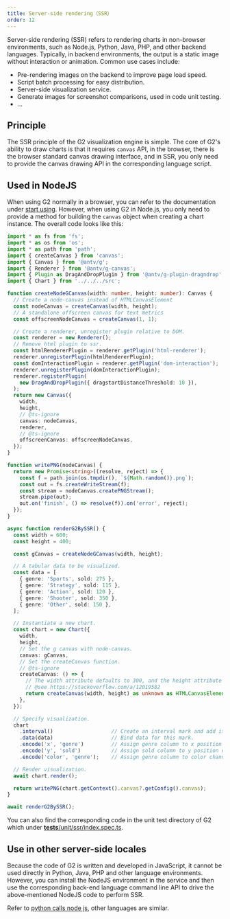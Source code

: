 ```yaml
---
title: Server-side rendering（SSR）
order: 12
---
```


Server-side rendering (SSR) refers to rendering charts in non-browser environments, such as Node.js, Python, Java, PHP, and other backend languages. Typically, in backend environments, the output is a static image without interaction or animation. Common use cases include:

* Pre-rendering images on the backend to improve page load speed.
* Script batch processing for easy distribution.
* Server-side visualization service.
* Generate images for screenshot comparisons, used in code unit testing.
* ...

## Principle

The SSR principle of the G2 visualization engine is simple. The core of G2's ability to draw charts is that it requires `canvas` API, in the browser, there is the browser standard canvas drawing interface, and in SSR, you only need to provide the canvas drawing API in the corresponding language script.

## Used in NodeJS

When using G2 normally in a browser, you can refer to the documentation under [start using](/manual/introduction/getting-started). However, when using G2 in Node.js, you only need to provide a method for building the `canvas` object when creating a chart instance. The overall code looks like this:

```ts
import * as fs from 'fs';
import * as os from 'os';
import * as path from 'path';
import { createCanvas } from 'canvas';
import { Canvas } from '@antv/g';
import { Renderer } from '@antv/g-canvas';
import { Plugin as DragAndDropPlugin } from '@antv/g-plugin-dragndrop';
import { Chart } from '../../../src';

function createNodeGCanvas(width: number, height: number): Canvas {
  // Create a node-canvas instead of HTMLCanvasElement
  const nodeCanvas = createCanvas(width, height);
  // A standalone offscreen canvas for text metrics
  const offscreenNodeCanvas = createCanvas(1, 1);

  // Create a renderer, unregister plugin relative to DOM.
  const renderer = new Renderer();
  // Remove html plugin to ssr.
  const htmlRendererPlugin = renderer.getPlugin('html-renderer');
  renderer.unregisterPlugin(htmlRendererPlugin);
  const domInteractionPlugin = renderer.getPlugin('dom-interaction');
  renderer.unregisterPlugin(domInteractionPlugin);
  renderer.registerPlugin(
    new DragAndDropPlugin({ dragstartDistanceThreshold: 10 }),
  );
  return new Canvas({
    width,
    height,
    // @ts-ignore
    canvas: nodeCanvas,
    renderer,
    // @ts-ignore
    offscreenCanvas: offscreenNodeCanvas,
  });
}

function writePNG(nodeCanvas) {
  return new Promise<string>((resolve, reject) => {
    const f = path.join(os.tmpdir(), `${Math.random()}.png`);
    const out = fs.createWriteStream(f);
    const stream = nodeCanvas.createPNGStream();
    stream.pipe(out);
    out.on('finish', () => resolve(f)).on('error', reject);
  });
}

async function renderG2BySSR() {
  const width = 600;
  const height = 400;

  const gCanvas = createNodeGCanvas(width, height);

  // A tabular data to be visualized.
  const data = [
    { genre: 'Sports', sold: 275 },
    { genre: 'Strategy', sold: 115 },
    { genre: 'Action', sold: 120 },
    { genre: 'Shooter', sold: 350 },
    { genre: 'Other', sold: 150 },
  ];

  // Instantiate a new chart.
  const chart = new Chart({
    width,
    height,
    // Set the g canvas with node-canvas.
    canvas: gCanvas,
    // Set the createCanvas function.
    // @ts-ignore
    createCanvas: () => {
      // The width attribute defaults to 300, and the height attribute defaults to 150.
      // @see https://stackoverflow.com/a/12019582
      return createCanvas(width, height) as unknown as HTMLCanvasElement;
    },
  });

  // Specify visualization.
  chart
    .interval()                   // Create an interval mark and add it to the chart.
    .data(data)                   // Bind data for this mark.
    .encode('x', 'genre')         // Assign genre column to x position channel.
    .encode('y', 'sold')          // Assign sold column to y position channel.
    .encode('color', 'genre');    // Assign genre column to color channel.

  // Render visualization.
  await chart.render();

  return writePNG(chart.getContext().canvas?.getConfig().canvas);
}

await renderG2BySSR();
```

You can also find the corresponding code in the unit test directory of G2 which under [**tests**/unit/ssr/index.spec.ts](https://github.com/antvis/G2/tree/v5/__tests__/unit/ssr/index.spec.ts).

## Use in other server-side locales

Because the code of G2 is written and developed in JavaScript, it cannot be used directly in Python, Java, PHP and other language environments. However, you can install the NodeJS environment in the service and then use the corresponding back-end language command line API to drive the above-mentioned NodeJS code to perform SSR.

Refer to [python calls node js](https://juejin.cn/s/python%20%E8%B0%83%E7%94%A8%20node%20js), other languages ​​are similar.
